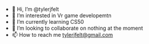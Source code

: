- 👋 Hi, I’m @tylerjfelt
- 👀 I’m interested in Vr game developemtn
- 🌱 I’m currently learning CS50
- 💞️ I’m looking to collaborate on nothing at the moment
- 📫 How to reach me tylerjfelt@gmail.com

<!---
tylerjfelt/tylerjfelt is a ✨ special ✨ repository because its `README.md` (this file) appears on your GitHub profile.
You can click the Preview link to take a look at your changes.
--->
